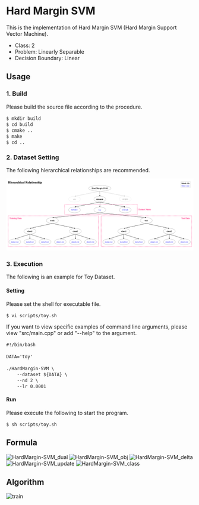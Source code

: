 # Hard Margin SVM

This is the implementation of Hard Margin SVM (Hard Margin Support Vector Machine).

- Class: 2
- Problem: Linearly Separable
- Decision Boundary: Linear


## Usage

### 1. Build
Please build the source file according to the procedure.
~~~
$ mkdir build
$ cd build
$ cmake ..
$ make
$ cd ..
~~~

### 2. Dataset Setting

The following hierarchical relationships are recommended.

![HardMargin-SVM_dataset](datasets/dataset.png)

### 3. Execution

The following is an example for Toy Dataset.

#### Setting
Please set the shell for executable file.
~~~
$ vi scripts/toy.sh
~~~
If you want to view specific examples of command line arguments, please view "src/main.cpp" or add "--help" to the argument.
~~~
#!/bin/bash

DATA='toy'

./HardMargin-SVM \
    --dataset ${DATA} \
    --nd 2 \
    --lr 0.0001
~~~

#### Run
Please execute the following to start the program.
~~~
$ sh scripts/toy.sh
~~~

## Formula

![HardMargin-SVM_dual](https://user-images.githubusercontent.com/56967584/130267566-f6f7e656-2c39-4db2-8ba4-51fc3cf0354a.png)
![HardMargin-SVM_obj](https://user-images.githubusercontent.com/56967584/130267582-afff3278-3204-4d4b-aae1-1c3703822838.png)
![HardMargin-SVM_delta](https://user-images.githubusercontent.com/56967584/130267591-637f03d0-7ee1-4585-8ada-078b918e66e5.png)
![HardMargin-SVM_update](https://user-images.githubusercontent.com/56967584/130267594-8cff7a82-6645-4d4a-a4aa-1b87b966df2d.png)
![HardMargin-SVM_class](https://user-images.githubusercontent.com/56967584/130281675-ffc26b7c-bfd6-445b-8dd1-7cd7858b1843.png)


## Algorithm
![train](https://user-images.githubusercontent.com/56967584/130320862-b1303104-f143-4c48-a0cc-67f81f768df0.png)
